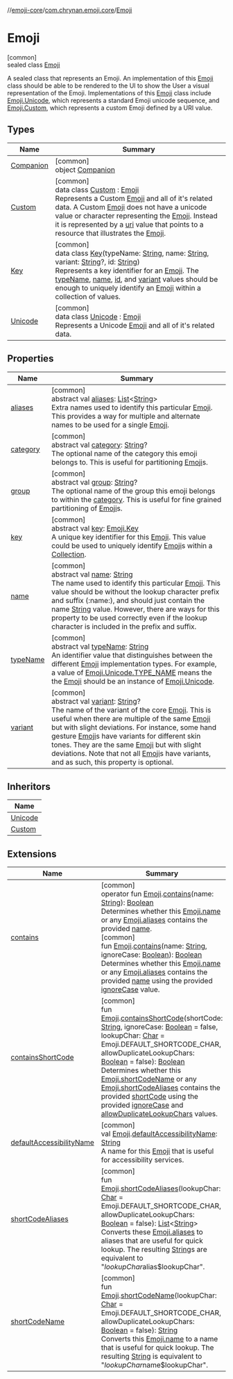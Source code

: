 //[emoji-core](../../../index.md)/[com.chrynan.emoji.core](../index.md)/[Emoji](index.md)

# Emoji

[common]\
sealed class [Emoji](index.md)

A sealed class that represents an Emoji. An implementation of this [Emoji](index.md) class should be able to be rendered to the UI to show the User a visual representation of the Emoji. Implementations of this [Emoji](index.md) class include [Emoji.Unicode](-unicode/index.md), which represents a standard Emoji unicode sequence, and [Emoji.Custom](-custom/index.md), which represents a custom Emoji defined by a URI value.

## Types

| Name | Summary |
|---|---|
| [Companion](-companion/index.md) | [common]<br>object [Companion](-companion/index.md) |
| [Custom](-custom/index.md) | [common]<br>data class [Custom](-custom/index.md) : [Emoji](index.md)<br>Represents a Custom [Emoji](index.md) and all of it's related data. A Custom [Emoji](index.md) does not have a unicode value or character representing the [Emoji](index.md). Instead it is represented by a [uri](-custom/uri.md) value that points to a resource that illustrates the [Emoji](index.md). |
| [Key](-key/index.md) | [common]<br>data class [Key](-key/index.md)(typeName: [String](https://kotlinlang.org/api/latest/jvm/stdlib/kotlin/-string/index.html), name: [String](https://kotlinlang.org/api/latest/jvm/stdlib/kotlin/-string/index.html), variant: [String](https://kotlinlang.org/api/latest/jvm/stdlib/kotlin/-string/index.html)?, id: [String](https://kotlinlang.org/api/latest/jvm/stdlib/kotlin/-string/index.html))<br>Represents a key identifier for an [Emoji](index.md). The [typeName](-key/type-name.md), [name](-key/name.md), [id](-key/id.md), and [variant](-key/variant.md) values should be enough to uniquely identify an [Emoji](index.md) within a collection of values. |
| [Unicode](-unicode/index.md) | [common]<br>data class [Unicode](-unicode/index.md) : [Emoji](index.md)<br>Represents a Unicode [Emoji](index.md) and all of it's related data. |

## Properties

| Name | Summary |
|---|---|
| [aliases](aliases.md) | [common]<br>abstract val [aliases](aliases.md): [List](https://kotlinlang.org/api/latest/jvm/stdlib/kotlin.collections/-list/index.html)&lt;[String](https://kotlinlang.org/api/latest/jvm/stdlib/kotlin/-string/index.html)&gt;<br>Extra names used to identify this particular [Emoji](index.md). This provides a way for multiple and alternate names to be used for a single [Emoji](index.md). |
| [category](category.md) | [common]<br>abstract val [category](category.md): [String](https://kotlinlang.org/api/latest/jvm/stdlib/kotlin/-string/index.html)?<br>The optional name of the category this emoji belongs to. This is useful for partitioning [Emoji](index.md)s. |
| [group](group.md) | [common]<br>abstract val [group](group.md): [String](https://kotlinlang.org/api/latest/jvm/stdlib/kotlin/-string/index.html)?<br>The optional name of the group this emoji belongs to within the [category](category.md). This is useful for fine grained partitioning of [Emoji](index.md)s. |
| [key](key.md) | [common]<br>abstract val [key](key.md): [Emoji.Key](-key/index.md)<br>A unique key identifier for this [Emoji](index.md). This value could be used to uniquely identify [Emoji](index.md)s within a [Collection](https://kotlinlang.org/api/latest/jvm/stdlib/kotlin.collections/-collection/index.html). |
| [name](name.md) | [common]<br>abstract val [name](name.md): [String](https://kotlinlang.org/api/latest/jvm/stdlib/kotlin/-string/index.html)<br>The name used to identify this particular [Emoji](index.md). This value should be without the lookup character prefix and suffix (:name:), and should just contain the name [String](https://kotlinlang.org/api/latest/jvm/stdlib/kotlin/-string/index.html) value. However, there are ways for this property to be used correctly even if the lookup character is included in the prefix and suffix. |
| [typeName](type-name.md) | [common]<br>abstract val [typeName](type-name.md): [String](https://kotlinlang.org/api/latest/jvm/stdlib/kotlin/-string/index.html)<br>An identifier value that distinguishes between the different [Emoji](index.md) implementation types. For example, a value of [Emoji.Unicode.TYPE_NAME](-unicode/-companion/-t-y-p-e_-n-a-m-e.md) means the the [Emoji](index.md) should be an instance of [Emoji.Unicode](-unicode/index.md). |
| [variant](variant.md) | [common]<br>abstract val [variant](variant.md): [String](https://kotlinlang.org/api/latest/jvm/stdlib/kotlin/-string/index.html)?<br>The name of the variant of the core [Emoji](index.md). This is useful when there are multiple of the same [Emoji](index.md) but with slight deviations. For instance, some hand gesture [Emoji](index.md)s have variants for different skin tones. They are the same [Emoji](index.md) but with slight deviations. Note that not all [Emoji](index.md)s have variants, and as such, this property is optional. |

## Inheritors

| Name |
|---|
| [Unicode](-unicode/index.md) |
| [Custom](-custom/index.md) |

## Extensions

| Name | Summary |
|---|---|
| [contains](../contains.md) | [common]<br>operator fun [Emoji](index.md).[contains](../contains.md)(name: [String](https://kotlinlang.org/api/latest/jvm/stdlib/kotlin/-string/index.html)): [Boolean](https://kotlinlang.org/api/latest/jvm/stdlib/kotlin/-boolean/index.html)<br>Determines whether this [Emoji.name](name.md) or any [Emoji.aliases](aliases.md) contains the provided [name](../contains.md).<br>[common]<br>fun [Emoji](index.md).[contains](../contains.md)(name: [String](https://kotlinlang.org/api/latest/jvm/stdlib/kotlin/-string/index.html), ignoreCase: [Boolean](https://kotlinlang.org/api/latest/jvm/stdlib/kotlin/-boolean/index.html)): [Boolean](https://kotlinlang.org/api/latest/jvm/stdlib/kotlin/-boolean/index.html)<br>Determines whether this [Emoji.name](name.md) or any [Emoji.aliases](aliases.md) contains the provided [name](../contains.md) using the provided [ignoreCase](../contains.md) value. |
| [containsShortCode](../contains-short-code.md) | [common]<br>fun [Emoji](index.md).[containsShortCode](../contains-short-code.md)(shortCode: [String](https://kotlinlang.org/api/latest/jvm/stdlib/kotlin/-string/index.html), ignoreCase: [Boolean](https://kotlinlang.org/api/latest/jvm/stdlib/kotlin/-boolean/index.html) = false, lookupChar: [Char](https://kotlinlang.org/api/latest/jvm/stdlib/kotlin/-char/index.html) = Emoji.DEFAULT_SHORTCODE_CHAR, allowDuplicateLookupChars: [Boolean](https://kotlinlang.org/api/latest/jvm/stdlib/kotlin/-boolean/index.html) = false): [Boolean](https://kotlinlang.org/api/latest/jvm/stdlib/kotlin/-boolean/index.html)<br>Determines whether this [Emoji.shortCodeName](../short-code-name.md) or any [Emoji.shortCodeAliases](../short-code-aliases.md) contains the provided [shortCode](../contains-short-code.md) using the provided [ignoreCase](../contains-short-code.md) and [allowDuplicateLookupChars](../contains-short-code.md) values. |
| [defaultAccessibilityName](../default-accessibility-name.md) | [common]<br>val [Emoji](index.md).[defaultAccessibilityName](../default-accessibility-name.md): [String](https://kotlinlang.org/api/latest/jvm/stdlib/kotlin/-string/index.html)<br>A name for this [Emoji](index.md) that is useful for accessibility services. |
| [shortCodeAliases](../short-code-aliases.md) | [common]<br>fun [Emoji](index.md).[shortCodeAliases](../short-code-aliases.md)(lookupChar: [Char](https://kotlinlang.org/api/latest/jvm/stdlib/kotlin/-char/index.html) = Emoji.DEFAULT_SHORTCODE_CHAR, allowDuplicateLookupChars: [Boolean](https://kotlinlang.org/api/latest/jvm/stdlib/kotlin/-boolean/index.html) = false): [List](https://kotlinlang.org/api/latest/jvm/stdlib/kotlin.collections/-list/index.html)&lt;[String](https://kotlinlang.org/api/latest/jvm/stdlib/kotlin/-string/index.html)&gt;<br>Converts these [Emoji.aliases](aliases.md) to aliases that are useful for quick lookup. The resulting [String](https://kotlinlang.org/api/latest/jvm/stdlib/kotlin/-string/index.html)s are equivalent to "$lookupChar$alias$lookupChar". |
| [shortCodeName](../short-code-name.md) | [common]<br>fun [Emoji](index.md).[shortCodeName](../short-code-name.md)(lookupChar: [Char](https://kotlinlang.org/api/latest/jvm/stdlib/kotlin/-char/index.html) = Emoji.DEFAULT_SHORTCODE_CHAR, allowDuplicateLookupChars: [Boolean](https://kotlinlang.org/api/latest/jvm/stdlib/kotlin/-boolean/index.html) = false): [String](https://kotlinlang.org/api/latest/jvm/stdlib/kotlin/-string/index.html)<br>Converts this [Emoji.name](name.md) to a name that is useful for quick lookup. The resulting [String](https://kotlinlang.org/api/latest/jvm/stdlib/kotlin/-string/index.html) is equivalent to "$lookupChar$name$lookupChar". |
